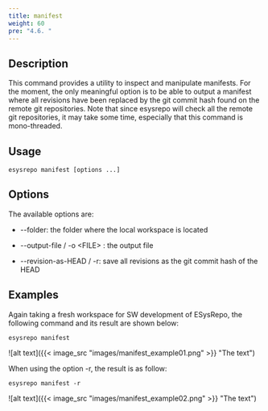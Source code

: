 ```yaml
---
title: manifest
weight: 60
pre: "4.6. "
---
```


## Description

This command provides a utility to inspect and manipulate manifests. For the moment, the only
meaningful option is to be able to output a manifest where all revisions have been replaced by the
git commit hash found on the remote git repositories. Note that since esysrepo will check all the
remote git repositories, it may take some time, especially that this command is mono-threaded.

## Usage

```
esysrepo manifest [options ...]
```

## Options

The available options are:

* --folder: the folder where the local workspace is located

* --output-file / -o <FILE\> : the output file

* --revision-as-HEAD / -r: save all revisions as the git commit hash of the HEAD

## Examples

Again taking a fresh workspace for SW development of ESysRepo, the following command and its result
are shown below:

```
esysrepo manifest
```

![alt text]({{< image_src "images/manifest_example01.png" >}} "The text")

When using the option -r, the result is as follow:

```
esysrepo manifest -r
```

![alt text]({{< image_src "images/manifest_example02.png" >}} "The text")




